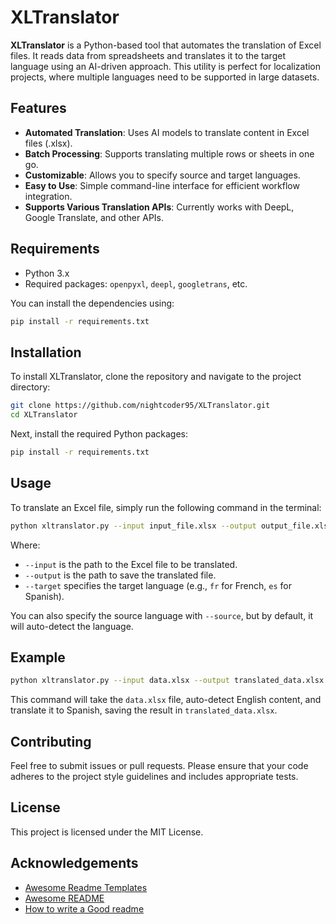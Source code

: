 # XLTranslator

**XLTranslator** is a Python-based tool that automates the translation of Excel files. It reads data from spreadsheets and translates it to the target language using an AI-driven approach. This utility is perfect for localization projects, where multiple languages need to be supported in large datasets.

## Features
- **Automated Translation**: Uses AI models to translate content in Excel files (.xlsx).
- **Batch Processing**: Supports translating multiple rows or sheets in one go.
- **Customizable**: Allows you to specify source and target languages.
- **Easy to Use**: Simple command-line interface for efficient workflow integration.
- **Supports Various Translation APIs**: Currently works with DeepL, Google Translate, and other APIs.

## Requirements
- Python 3.x
- Required packages: `openpyxl`, `deepl`, `googletrans`, etc.

You can install the dependencies using:
```bash
pip install -r requirements.txt
```

## Installation

To install XLTranslator, clone the repository and navigate to the project directory:

```bash
git clone https://github.com/nightcoder95/XLTranslator.git
cd XLTranslator
```

Next, install the required Python packages:

```bash
pip install -r requirements.txt
```

## Usage

To translate an Excel file, simply run the following command in the terminal:

```bash
python xltranslator.py --input input_file.xlsx --output output_file.xlsx --target fr
```

Where:
- `--input` is the path to the Excel file to be translated.
- `--output` is the path to save the translated file.
- `--target` specifies the target language (e.g., `fr` for French, `es` for Spanish).

You can also specify the source language with `--source`, but by default, it will auto-detect the language.

## Example

```bash
python xltranslator.py --input data.xlsx --output translated_data.xlsx --source en --target es
```

This command will take the `data.xlsx` file, auto-detect English content, and translate it to Spanish, saving the result in `translated_data.xlsx`.

## Contributing

Feel free to submit issues or pull requests. Please ensure that your code adheres to the project style guidelines and includes appropriate tests.

## License

This project is licensed under the MIT License.
## Acknowledgements

 - [Awesome Readme Templates](https://awesomeopensource.com/project/elangosundar/awesome-README-templates)
 - [Awesome README](https://github.com/matiassingers/awesome-readme)
 - [How to write a Good readme](https://bulldogjob.com/news/449-how-to-write-a-good-readme-for-your-github-project)

